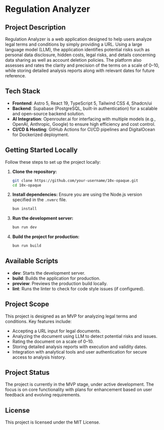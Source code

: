 # Regulation Analyzer

## Project Description
Regulation Analyzer is a web application designed to help users analyze legal terms and conditions by simply providing a URL. Using a large language model (LLM), the application identifies potential risks such as personal data disclosure, hidden costs, legal risks, and details concerning data sharing as well as account deletion policies. The platform also assesses and rates the clarity and precision of the terms on a scale of 0–10, while storing detailed analysis reports along with relevant dates for future reference.

## Tech Stack
- **Frontend**: Astro 5, React 19, TypeScript 5, Tailwind CSS 4, Shadcn/ui
- **Backend**: Supabase (PostgreSQL, built-in authentication) for a scalable and open-source backend solution.
- **AI Integration**: Openrouter.ai for interfacing with multiple models (e.g., OpenAI, Anthropic, Google) to ensure high efficiency and cost control.
- **CI/CD & Hosting**: GitHub Actions for CI/CD pipelines and DigitalOcean for Dockerized deployment.

## Getting Started Locally
Follow these steps to set up the project locally:
1. **Clone the repository:**
   ```bash
   git clone https://github.com/your-username/10x-opaque.git
   cd 10x-opaque
   ```
2. **Install dependencies:**
   Ensure you are using the Node.js version specified in the `.nvmrc` file.
   ```bash
   bun install
   ```
3. **Run the development server:**
   ```bash
   bun run dev
   ```
4. **Build the project for production:**
   ```bash
   bun run build
   ```

## Available Scripts
- **dev**: Starts the development server.
- **build**: Builds the application for production.
- **preview**: Previews the production build locally.
- **lint**: Runs the linter to check for code style issues (if configured).

## Project Scope
This project is designed as an MVP for analyzing legal terms and conditions. Key features include:
- Accepting a URL input for legal documents.
- Analyzing the document using LLM to detect potential risks and issues.
- Rating the document on a scale of 0–10.
- Storing detailed analysis reports with execution and validity dates.
- Integration with analytical tools and user authentication for secure access to analysis history.

## Project Status
The project is currently in the MVP stage, under active development. The focus is on core functionality with plans for enhancement based on user feedback and evolving requirements.

## License
This project is licensed under the MIT License.
